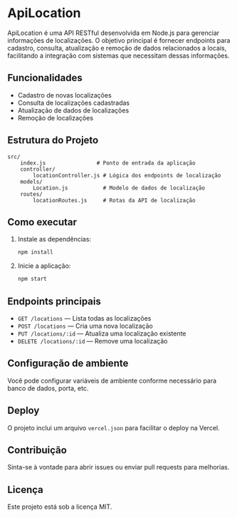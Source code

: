 # ApiLocation

ApiLocation é uma API RESTful desenvolvida em Node.js para gerenciar informações de localizações. O objetivo principal é fornecer endpoints para cadastro, consulta, atualização e remoção de dados relacionados a locais, facilitando a integração com sistemas que necessitam dessas informações.

## Funcionalidades

- Cadastro de novas localizações
- Consulta de localizações cadastradas
- Atualização de dados de localizações
- Remoção de localizações

## Estrutura do Projeto

```
src/
	index.js                # Ponto de entrada da aplicação
	controller/
		locationController.js # Lógica dos endpoints de localização
	models/
		Location.js           # Modelo de dados de localização
	routes/
		locationRoutes.js     # Rotas da API de localização
```

## Como executar

1. Instale as dependências:
	 ```bash
	 npm install
	 ```
2. Inicie a aplicação:
	 ```bash
	 npm start
	 ```

## Endpoints principais

- `GET /locations` — Lista todas as localizações
- `POST /locations` — Cria uma nova localização
- `PUT /locations/:id` — Atualiza uma localização existente
- `DELETE /locations/:id` — Remove uma localização

## Configuração de ambiente

Você pode configurar variáveis de ambiente conforme necessário para banco de dados, porta, etc.

## Deploy

O projeto inclui um arquivo `vercel.json` para facilitar o deploy na Vercel.

## Contribuição

Sinta-se à vontade para abrir issues ou enviar pull requests para melhorias.

## Licença

Este projeto está sob a licença MIT.
